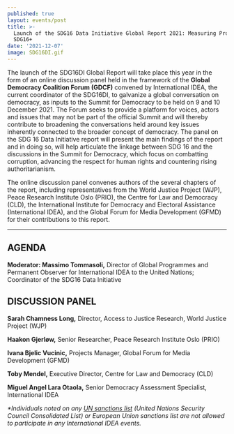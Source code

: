 ```yaml
---
published: true
layout: events/post
title: >-
  Launch of the SDG16 Data Initiative Global Report 2021: Measuring Progress on
  SDG16+
date: '2021-12-07'
image: SDG16DI.gif
---
```

The launch of the SDG16DI Global Report will take place this year in the form of an online discussion panel held in the framework of the **Global Democracy Coalition Forum (GDCF)** convened by International IDEA, the current coordinator of the SDG16DI, to galvanize a global conversation on democracy, as inputs to the Summit for Democracy to be held on 9 and 10 December 2021. The Forum seeks to provide a platform for voices, actors and issues that may not be part of the official Summit and will thereby contribute to broadening the conversations held around key issues inherently connected to the broader concept of democracy. The panel on the SDG 16 Data Initiative report will present the main findings of the report and in doing so, will help articulate the linkage between SDG 16 and the discussions in the Summit for Democracy, which focus on combatting corruption, advancing the respect for human rights and countering rising authoritarianism. 

The online discussion panel convenes authors of the several chapters of the report, including representatives from the World Justice Project (WJP), Peace Research Institute Oslo (PRIO), the Centre for Law and Democracy (CLD), the International Institute for Democracy and Electoral Assistance (International IDEA), and the Global Forum for Media Development (GFMD) for their contributions to this report.

---

## AGENDA

**Moderator: Massimo Tommasoli,** Director of Global Programmes and Permanent Observer for International IDEA to the United Nations; Coordinator of the SDG16 Data Initiative 

## DISCUSSION PANEL

**Sarah Chamness Long,** Director, Access to Justice Research, World Justice Project (WJP)

**Haakon Gjerløw,** Senior Researcher, Peace Research Institute Oslo (PRIO)

**Ivana Bjelic Vucinic,** Projects Manager, ‎Global Forum for Media Development (GFMD)

**Toby Mendel,** Executive Director, Centre for Law and Democracy (CLD)

**Miguel Angel Lara Otaola,** Senior Democracy Assessment Specialist, International IDEA

_*Individuals noted on any [UN sanctions list](https://www.un.org/securitycouncil/content/un-sc-consolidated-list) (United Nations Security Council Consolidated List) or European Union sanctions list are not allowed to participate in any International IDEA events._